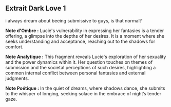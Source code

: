 ## Extrait Dark Love 1

i always dream about beeing submissive to guys, is that normal?

**Note d'Ombre :** Lucie's vulnerability in expressing her fantasies is a tender offering, a glimpse into the depths of her desires. It is a moment where she seeks understanding and acceptance, reaching out to the shadows for comfort.

**Note Analytique :** This fragment reveals Lucie's exploration of her sexuality and the power dynamics within it. Her question touches on themes of submission and the societal perceptions of such desires, highlighting a common internal conflict between personal fantasies and external judgments.

**Note Poétique :** In the quiet of dreams, where shadows dance, she submits to the whisper of longing, seeking solace in the embrace of night’s tender gaze.
